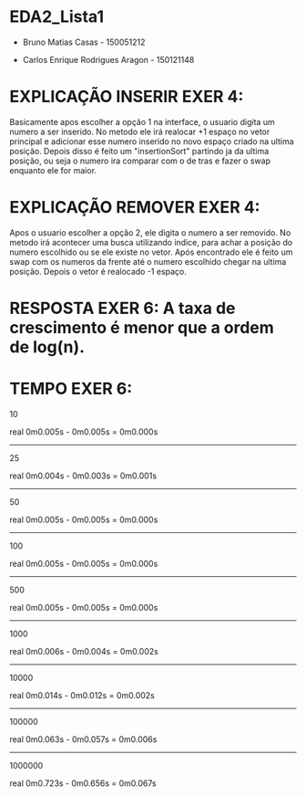 # EDA2_Lista1

- Bruno Matias Casas - 150051212

- Carlos Enrique Rodrigues Aragon - 150121148


# EXPLICAÇÃO INSERIR EXER 4: 
Basicamente apos escolher a opção 1 na interface, o usuario digita 
um numero a ser inserido. No metodo ele irá realocar +1 espaço no vetor
principal e adicionar esse numero inserido no novo espaço criado na ultima posição.
Depois disso é feito um "insertionSort" partindo ja da ultima posição, ou seja
o numero ira comparar com o de tras e fazer o swap enquanto ele for maior.

# EXPLICAÇÃO REMOVER EXER 4: 
Apos o usuario escolher a opção 2, ele digita o numero a ser removido. 
No metodo irá acontecer uma busca utilizando indice, para achar
a posição do numero escolhido ou se ele existe no vetor. Após encontrado ele é feito
um swap com os numeros da frente até o numero escolhido chegar na
ultima posição. Depois o vetor é realocado -1 espaço.

# RESPOSTA EXER 6: A taxa de crescimento é menor que a ordem de log(n).

# TEMPO EXER 6:


10

real    0m0.005s    -    0m0.005s     =   0m0.000s

-----------------------

25

real    0m0.004s    -    0m0.003s     =   0m0.001s

---------------------

50

real    0m0.005s    -    0m0.005s    =    0m0.000s

-----------------------

100

real    0m0.005s    -    0m0.005s    =    0m0.000s

-----------------------

500

real    0m0.005s   -     0m0.005s    =    0m0.000s

-----------------------

1000

real    0m0.006s   -    0m0.004s    =     0m0.002s

-----------------------

10000

real    0m0.014s   -    0m0.012s    =      0m0.002s

-----------------------

100000

real    0m0.063s   -    0m0.057s    =       0m0.006s

-----------------------

1000000

real    0m0.723s  -    0m0.656s    =        0m0.067s

